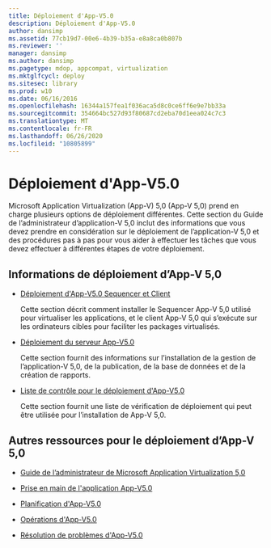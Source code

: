 ```yaml
---
title: Déploiement d'App-V5.0
description: Déploiement d'App-V5.0
author: dansimp
ms.assetid: 77cb19d7-00e6-4b39-b35a-e8a8ca0b807b
ms.reviewer: ''
manager: dansimp
ms.author: dansimp
ms.pagetype: mdop, appcompat, virtualization
ms.mktglfcycl: deploy
ms.sitesec: library
ms.prod: w10
ms.date: 06/16/2016
ms.openlocfilehash: 16344a157fea1f036aca5d8c0ce6ff6e9e7bb33a
ms.sourcegitcommit: 354664bc527d93f80687cd2eba70d1eea024c7c3
ms.translationtype: MT
ms.contentlocale: fr-FR
ms.lasthandoff: 06/26/2020
ms.locfileid: "10805899"
---
```

# Déploiement d'App-V5.0


Microsoft Application Virtualization (App-V) 5,0 (App-V 5,0) prend en charge plusieurs options de déploiement différentes. Cette section du Guide de l’administrateur d’application-V 5,0 inclut des informations que vous devez prendre en considération sur le déploiement de l’application-V 5,0 et des procédures pas à pas pour vous aider à effectuer les tâches que vous devez effectuer à différentes étapes de votre déploiement.

## <a href="" id="---------app-v-5-0-deployment-information"></a> Informations de déploiement d’App-V 5,0


-   [Déploiement d'App-V5.0 Sequencer et Client](deploying-the-app-v-50-sequencer-and-client.md)

    Cette section décrit comment installer le Sequencer App-V 5,0 utilisé pour virtualiser les applications, et le client App-V 5,0 qui s’exécute sur les ordinateurs cibles pour faciliter les packages virtualisés.

-   [Déploiement du serveur App-V5.0](deploying-the-app-v-50-server.md)

    Cette section fournit des informations sur l’installation de la gestion de l’application-V 5,0, de la publication, de la base de données et de la création de rapports.

-   [Liste de contrôle pour le déploiement d'App-V5.0](app-v-50-deployment-checklist.md)

    Cette section fournit une liste de vérification de déploiement qui peut être utilisée pour l’installation de App-V 5,0.

## Autres ressources pour le déploiement d’App-V 5,0


-   [Guide de l’administrateur de Microsoft Application Virtualization 5,0](microsoft-application-virtualization-50-administrators-guide.md)

-   [Prise en main de l'application App-V5.0](getting-started-with-app-v-50--rtm.md)

-   [Planification d'App-V5.0](planning-for-app-v-50-rc.md)

-   [Opérations d'App-V5.0](operations-for-app-v-50.md)

-   [Résolution de problèmes d'App-V5.0](troubleshooting-app-v-50.md)






 

 






